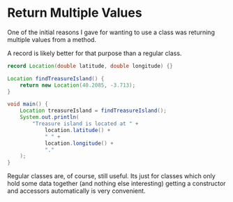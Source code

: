 # Return Multiple Values

One of the initial reasons I gave for wanting to use a class
was returning multiple values from a method.

A record is likely better for that purpose than a regular class.

```java
record Location(double latitude, double longitude) {}

Location findTreasureIsland() {
    return new Location(40.2085, -3.713);
}

void main() {
    Location treasureIsland = findTreasureIsland();
    System.out.println(
        "Treasure island is located at " +
            location.latitude() +
            " " +
            location.longitude() +
            "."
    );
}
```

Regular classes are, of course, still useful. Its just for classes which only
hold some data together (and nothing else interesting) getting a constructor and accessors automatically is very convenient.